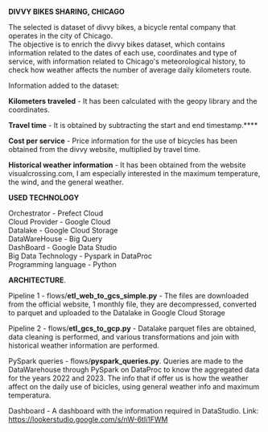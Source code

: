 
**DIVVY BIKES SHARING, CHICAGO**

The selected is dataset of divvy bikes, a bicycle rental company that operates in the city of Chicago.  
The objective is to enrich the divvy bikes dataset, which contains information related to the dates of each use, coordinates and type of service, with information related to Chicago's meteorological history, to check how weather affects the number of average daily kilometers route.


Information added to the dataset:

**Kilometers traveled** - It has been calculated with the geopy library and the coordinates.

**Travel time** - It is obtained by subtracting the start and end timestamp.****

**Cost per service** - Price information for the use of bicycles has been obtained from the divvy website, multiplied by travel time.

**Historical weather information** - It has been obtained from the website visualcrossing.com, I am especially interested in the maximum temperature, the wind, and the general weather.


**USED ​​TECHNOLOGY**  

Orchestrator - Prefect Cloud  
Cloud Provider - Google Cloud  
Datalake - Google Cloud Storage  
DataWareHouse - Big Query  
DashBoard - Google Data Studio  
Big Data Technology - Pyspark in DataProc  
Programming language - Python  


**ARCHITECTURE**.  

Pipeline 1 - flows/**etl_web_to_gcs_simple.py** - The files are downloaded from the official website, 1 monthly file, they are decompressed, converted to parquet and uploaded to the Datalake in Google Cloud Storage  
  
Pipeline 2 - flows/**etl_gcs_to_gcp.py** - Datalake parquet files are obtained, data cleaning is performed, and various transformations and join with historical weather information are performed.  
  
PySpark queries - flows/**pyspark_queries.py**. Queries are made to the DataWarehouse through PySpark on DataProc to know the aggregated data for the years 2022 and 2023. The info that if offer us is how the weather affect on the daily use of bicicles, using general weather info and maximum temperatura.  
  
Dashboard - A dashboard with the information required in DataStudio. Link:  
https://lookerstudio.google.com/s/nW-6tIi1FWM
